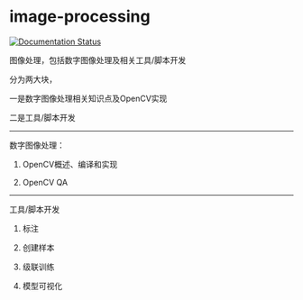 # image-processing

[![Documentation Status](https://readthedocs.org/projects/zj-image-processing/badge/?version=latest)](https://zj-image-processing.readthedocs.io/zh_CN/latest/?badge=latest)

图像处理，包括数字图像处理及相关工具/脚本开发

分为两大块，

一是数字图像处理相关知识点及OpenCV实现

二是工具/脚本开发

---

数字图像处理：

1. OpenCV概述、编译和实现

2. OpenCV QA

---

工具/脚本开发

1. 标注

2. 创建样本

3. 级联训练

4. 模型可视化